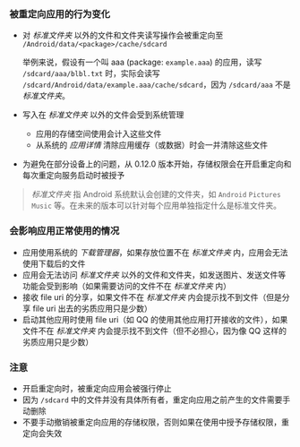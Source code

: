 ### 被重定向应用的行为变化

* 对 _标准文件夹_ 以外的文件和文件夹读写操作会被重定向至 `/Android/data/<package>/cache/sdcard`

  举例来说，假设有一个叫 aaa (package: `example.aaa`) 的应用，读写 `/sdcard/aaa/blbl.txt` 时，实际会读写 `/sdcard/Android/data/example.aaa/cache/sdcard`，因为 `/sdcard/aaa` 不是  _标准文件夹_。

* 写入在 _标准文件夹_ 以外的文件会受到系统管理
  * 应用的存储空间使用会计入这些文件
  * 从系统的 _应用详情_ 清除应用缓存（或数据）时会一并清除这些文件

* 为避免在部分设备上的问题，从 0.12.0 版本开始，存储权限会在开启重定向和每次重定向服务启动时被授予

> _标准文件夹_ 指 Android 系统默认会创建的文件夹，如 `Android` `Pictures` `Music` 等。在未来的版本可以针对每个应用单独指定什么是标准文件夹。

### 会影响应用正常使用的情况

* 应用使用系统的 _下载管理器_，如果存放位置不在 _标准文件夹_ 内，应用会无法使用下载后的文件
* 应用会无法访问 _标准文件夹_ 以外的文件和文件夹，如发送图片、发送文件等功能会受到影响（如果需要访问的文件不在 _标准文件夹_ 内）
* 接收 file uri 的分享，如果文件不在  _标准文件夹_ 内会提示找不到文件（但是分享 file uri 出去的劣质应用只是少数）
* 启动其他应用时使用 file uri（如 QQ 的使用其他应用打开接收的文件），如果文件不在  _标准文件夹_ 内会提示找不到文件（但不必担心，因为像 QQ 这样的劣质应用只是少数）

### 注意

* 开启重定向时，被重定向应用会被强行停止
* 因为 `/sdcard` 中的文件并没有具体所有者，重定向应用之前产生的文件需要手动删除
* 不要手动撤销被重定向应用的存储权限，否则如果在使用中授予存储权限，重定向会失效